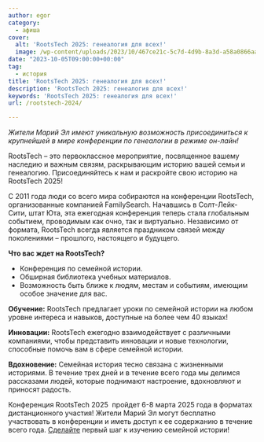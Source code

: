 ```yaml
---
author: egor
category:
  - афиша
cover:
  alt: 'RootsTech 2025: генеалогия для всех!'
  image: /wp-content/uploads/2023/10/467ce21c-5c7d-4d9b-8a3d-a58a0866aa7f.jpg
date: "2023-10-05T09:00:00+00:00"
tag:
  - история
title: 'RootsTech 2025: генеалогия для всех!'
description: 'RootsTech 2025: генеалогия для всех!'
keywords: 'RootsTech 2025: генеалогия для всех!'
url: /rootstech-2024/

---
```

_Жители Марий Эл имеют уникальную возможность присоединиться к крупнейшей в мире конференции по генеалогии в режиме он-лайн!_

RootsTech – это первоклассное мероприятие, посвященное вашему наследию и важным связям, раскрывающим историю вашей семьи и генеалогию. Присоединяйтесь к нам и раскройте свою историю на RootsTech 2025!

С 2011 года люди со всего мира собираются на конференции RootsTech, организованные компанией FamilySearch. Начавшись в Солт-Лейк-Сити, штат Юта, эта ежегодная конференция теперь стала глобальным событием, проводимым как очно, так и виртуально. Независимо от формата, RootsTech всегда является праздником связей между поколениями – прошлого, настоящего и будущего.

**Что вас ждет на RootsTech?**

- Конференция по семейной истории.
- Обширная библиотека учебных материалов.
- Возможность быть ближе к людям, местам и событиям, имеющим особое значение для вас.

**Обучение:** RootsTech предлагает уроки по семейной истории на любом уровне интереса и навыков, доступные на более чем 40 языках!

**Инновации:** RootsTech ежегодно взаимодействует с различными компаниями, чтобы представить инновации и новые технологии, способные помочь вам в сфере семейной истории.

**Вдохновение:** Семейная история тесно связана с жизненными историями. В течение трех дней и в течение всего года мы делимся рассказами людей, которые поднимают настроение, вдохновляют и приносят радость.

Конференция RootsTech 2025  пройдет 6-8 марта 2025 года в форматах дистанционного участия! Жители Марий Эл могут бесплатно участвовать в конференции и иметь доступ к ее содержанию в течение всего года. [Сделайте](https://www.familysearch.org/rootstech/) первый шаг к изучению семейной истории!

